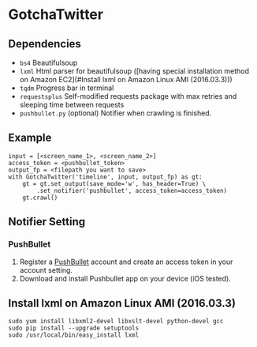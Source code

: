 GotchaTwitter
======

Dependencies
------
- `bs4` Beautifulsoup
- `lxml` Html parser for beautifulsoup ([having special installation method on Amazon EC2](#Install lxml on Amazon Linux AMI (2016.03.3)))
- `tqdm` Progress bar in terminal
- `requestsplus` Self-modified requests package with max retries and sleeping time between requests
- `pushbullet.py` (optional) Notifier when crawling is finished.

Example
------
    input = [<screen_name_1>, <screen_name_2>]
    access_token = <pushbullet_token>
    output_fp = <filepath you want to save>
    with GotchaTwitter('timeline', input, output_fp) as gt:
	    gt = gt.set_output(save_mode='w', has_header=True) \
		    .set_notifier('pushbullet', access_token=access_token)
	    gt.crawl()

Notifier Setting
------
### PushBullet
1. Register a [PushBullet](https://www.pushbullet.com/) account and create an access token in your account setting.
2. Download and install Pushbullet app on your device (iOS tested).

Install lxml on Amazon Linux AMI (2016.03.3)  
------
    sudo yum install libxml2-devel libxslt-devel python-devel gcc
    sudo pip install --upgrade setuptools
    sudo /usr/local/bin/easy_install lxml
